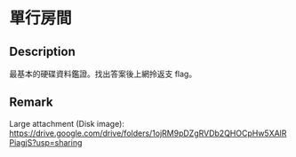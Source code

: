 單行房間
===

## Description

最基本的硬碟資料鑑證。找出答案後上網拎返支 flag。





## Remark

Large attachment (Disk image): https://drive.google.com/drive/folders/1ojRM9pDZgRVDb2QHOCpHw5XAlRPiagjS?usp=sharing